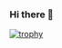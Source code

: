 ### Hi there 👋
[![trophy](https://github-profile-trophy.vercel.app/?username=KakutaAtsushi&theme=onedark)](https://github.com/ryo-ma/github-profile-trophy)
<!--
**KakutaAtsushi/KakutaAtsushi** is a ✨ _special_ ✨ repository because its `README.md` (this file) appears on your GitHub profile.

Here are some ideas to get you started:

- 🔭 I’m currently working on ...
- 🌱 I’m currently learning ...
- 👯 I’m looking to collaborate on ...
- 🤔 I’m looking for help with ...
- 💬 Ask me about ...
- 📫 How to reach me: ...
- 😄 Pronouns: ...
- ⚡ Fun fact: ...
-->
